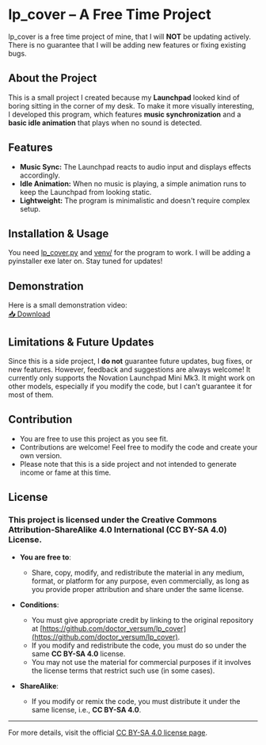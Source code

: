 # lp_cover – A Free Time Project  

lp_cover is a free time project of mine, that I will **NOT** be updating actively. There is no guarantee that I will be adding new features or fixing existing bugs.  

## About the Project  

This is a small project I created because my **Launchpad** looked kind of boring sitting in the corner of my desk. To make it more visually interesting, I developed this program, which features **music synchronization** and a **basic idle animation** that plays when no sound is detected.  

## Features  

- **Music Sync:** The Launchpad reacts to audio input and displays effects accordingly.  
- **Idle Animation:** When no music is playing, a simple animation runs to keep the Launchpad from looking static.  
- **Lightweight:** The program is minimalistic and doesn't require complex setup.  

## Installation & Usage  

You need [lp_cover.py](https://github.com/doctor-versum/lp_cover/blob/main/lp_cover.py) and [venv/](https://github.com/doctor-versum/lp_cover/tree/main/venv) for the program to work. I will be adding a pyinstaller exe later on. Stay tuned for updates!  

## Demonstration  

Here is a small demonstration video:  
[📥 Download](https://github.com/doctor_versum/lp_cover/raw/main/video.mp4)  

## Limitations & Future Updates  

Since this is a side project, I **do not** guarantee future updates, bug fixes, or new features. However, feedback and suggestions are always welcome! It currently only supports the Novation Launchpad Mini Mk3. It might work on other models, especially if you modify the code, but I can't guarantee it for most of them.

## Contribution  

- You are free to use this project as you see fit.
- Contributions are welcome! Feel free to modify the code and create your own version.
- Please note that this is a side project and not intended to generate income or fame at this time. 

## License  

### This project is licensed under the Creative Commons Attribution-ShareAlike 4.0 International (CC BY-SA 4.0) License.

- **You are free to**:
  - Share, copy, modify, and redistribute the material in any medium, format, or platform for any purpose, even commercially, as long as you provide proper attribution and share under the same license.
  
- **Conditions**:
  - You must give appropriate credit by linking to the original repository at [https://github.com/doctor_versum/lp_cover](https://github.com/doctor_versum/lp_cover).
  - If you modify and redistribute the code, you must do so under the same **CC BY-SA 4.0** license.
  - You may not use the material for commercial purposes if it involves the license terms that restrict such use (in some cases).

- **ShareAlike**:  
  - If you modify or remix the code, you must distribute it under the same license, i.e., **CC BY-SA 4.0**.

---

For more details, visit the official [CC BY-SA 4.0 license page](https://creativecommons.org/licenses/by-sa/4.0/).
